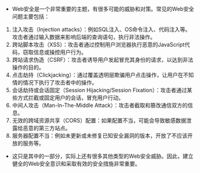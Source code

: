* Web安全是一个非常重要的主题，有很多可能的威胁和对策。常见的Web安全问题主要包括：
1. 注入攻击（Injection attacks）：例如SQL注入、OS命令注入、代码注入等。攻击者通过输入数据来影响后端的查询语句，执行非法操作。
2. 跨站脚本攻击（XSS）：攻击者通过控制用户浏览器执行恶意的JavaScript代码，窃取信息或操控用户行为。
3. 跨站请求伪造（CSRF）：攻击者诱导用户发起冒充其身份的请求，以达到非法操作的目的。
4. 点击劫持（Clickjacking）：通过覆盖透明层欺骗用户点击操作，让用户在不知情的情况下执行了攻击者中的操作。
5. 会话劫持或会话固定（Session Hijacking/Session Fixation）：攻击者通过某些方式拦截或固定用户的会话，冒充用户行动。
6. 中间人攻击（Man-In-The-Middle Attack）：攻击者截取和篡改通信双方的信息。
7. 无效的跨域资源共享（CORS）配置：如果配置不当，可能会导致敏感数据泄露给恶意的第三方站点。
8. 服务器配置不当：例如未更新或未修复已知安全漏洞的版本，开放了不应该开放的服务等。
* 这只是其中的一部分，实际上还有很多其他类型的Web安全威胁。因此，建立健全的Web安全意识和采取有效的安全措施非常重要。